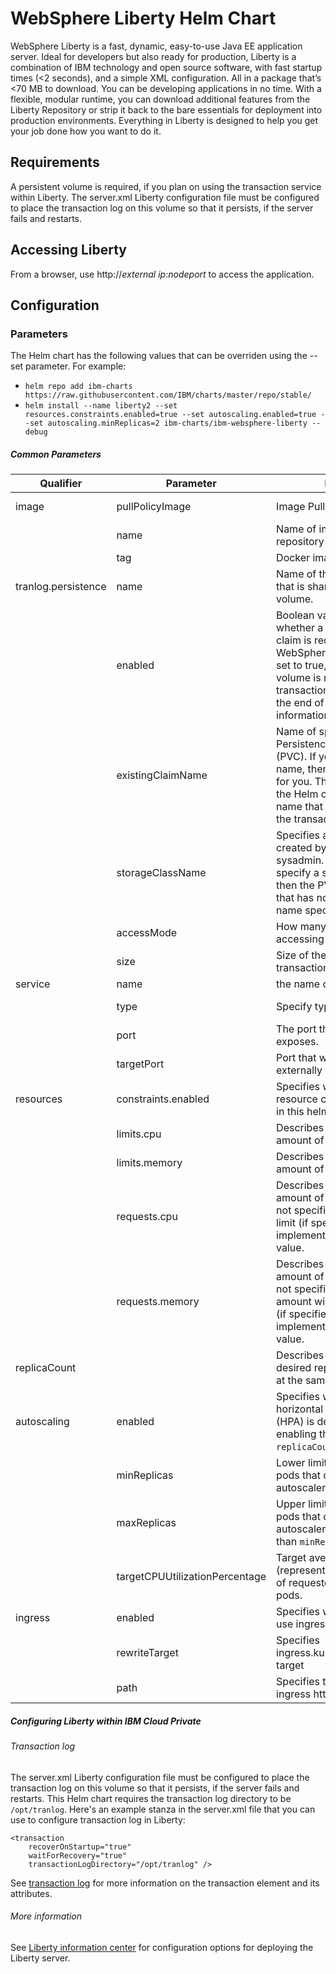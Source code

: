 # WebSphere Liberty Helm Chart
WebSphere Liberty is a fast, dynamic, easy-to-use Java EE application server. Ideal for developers but also ready for production, Liberty is a combination of IBM technology and open source software, with fast startup times (<2 seconds), and a simple XML configuration. All in a package that’s <70 MB to download. You can be developing applications in no time. With a flexible, modular runtime, you can download additional features from the Liberty Repository or strip it back to the bare essentials for deployment into production environments. Everything in Liberty is designed to help you get your job done how you want to do it.

## Requirements

A persistent volume is required, if you plan on using the transaction service within Liberty. The server.xml Liberty configuration file must be configured to place the transaction log on this volume so that it persists, if the server fails and restarts.


## Accessing Liberty

From a browser, use http://*external ip*:*nodeport* to access the application.

## Configuration

### Parameters

The Helm chart has the following values that can be overriden using the --set parameter. For example:

*    `helm repo add ibm-charts https://raw.githubusercontent.com/IBM/charts/master/repo/stable/`
*    `helm install --name liberty2 --set resources.constraints.enabled=true --set autoscaling.enabled=true --set autoscaling.minReplicas=2 ibm-charts/ibm-websphere-liberty --debug`

##### Common Parameters

| Qualifier | Parameter  | Definition | Allowed Value |
|---|---|---|---|
| image     | pullPolicyImage | Image Pull Policy | Always, Never, or IfNotPresent. Defaults to Always if :latest tag is specified, or IfNotPresent otherwise  |
|           | name         | Name of image, including repository prefix (if required) | see Extended description of Docker tags |
|           | tag          | Docker image tag | see Docker tag description |
|  tranlog.persistence   | name | Name of the transaction log that is shared to the persistent volume.	| |
| | enabled | 	Boolean value that specifies whether a persistent volume claim is required to hold the WebSphere transaction log. If set to true, a persistent volume is required.  See the transaction log information at the end of this page for more information.  |   false or true     |             
|           | existingClaimName | Name of specific, existing Persistence Volume Claim (PVC). If you do not specify a name, then a name is created for you. The name includes the Helm chart name and the name that you specified for the transaction log.	 | |
|           | storageClassName  | Specifies a StorageClass pre-created by the Kubernetes sysadmin. If you do not specify a storage class name, then the PVC is bound to a PV that has no storage class name specified.	 | |
|           | accessMode        | How many pods can be accessing the volume at once | The transaction log assumes that only a single pod can be reading and writing to it at once. "ReadWriteOnce"|
|           | size              | Size of the volume to hold the transaction log | Size in Gi (default is 1Gi) |
| service   | name         | the name of the service  | |
|           | type          | Specify type of service | Valid options are ExternalName, ClusterIP, NodePort, and LoadBalancer. see Publishing services - service types |
|           | port          | The port that this container exposes.  |   |
|           | targetPort  | Port that will be exposed externally by the pod | |
| resources | constraints.enabled    | Specifies whether the resource constraints specified in this helm chart are enabled.   | false (default) or true  |
|  | limits.cpu    | Describes the maximum amount of CPU allowed. | Default is 500m. See Kubernetes - [meaning of CPU](https://kubernetes.io/docs/concepts/configuration/manage-compute-resources-container/#meaning-of-cpu)  |
|           | limits.memory | Describes the maximum amount of memory allowed. | Default is 512Mi. See Kubernetes - [meaning of Memory](https://kubernetes.io/docs/concepts/configuration/manage-compute-resources-container/#meaning-of-memory) |
|           | requests.cpu  | Describes the minimum amount of CPU required - if not specified will default to limit (if specified) or otherwise implementation-defined value. | Default is 500m. See Kubernetes - [meaning of CPU](https://kubernetes.io/docs/concepts/configuration/manage-compute-resources-container/#meaning-of-cpu) |
|           | requests.memory | Describes the minimum amount of memory required. If not specified, the memory amount will default to the limit (if specified) or the implementation-defined value. | Default is 512Mi. See Kubernetes - [meaning of Memory](https://kubernetes.io/docs/concepts/configuration/manage-compute-resources-container/#meaning-of-memory) |
| replicaCount |     |  Describes the number of desired replica pods running at the same time | Default is 1.  See [Replica Sets](https://kubernetes.io/docs/concepts/workloads/controllers/replicaset) |
| autoscaling | enabled | Specifies whether or not a horizontal pod autoscaler (HPA) is deployed.  Note that enabling this field disables the `replicaCount` field | false (default) or true |
|     |  minReplicas  | Lower limit for the number of pods that can be set by the autoscaler.   |  Positive integer (default to 1)  |
|     |  maxReplicas  | Upper limit for the number of pods that can be set by the autoscaler.  Cannot be lower than `minReplicas`.   |  Positive integer (default to 10)  |
|     |  targetCPUUtilizationPercentage  | Target average CPU utilization (represented as a percentage of requested CPU) over all the pods.  |  Integer between 1 and 100 (default to 50)  |
| ingress  |  enabled        | Specifies whether or not to use ingress.        |  false (default) or true  |
|          |  rewriteTarget  | Specifies ingress.kubernetes.io/rewrite-target  | See Kubernetes ingress.kubernetes.io/rewrite-target - https://github.com/kubernetes/ingress/blob/master/controllers/nginx/configuration.md#rewrite  |
|          |  path           | Specifies the path for the ingress http rule    |  See Kubernetes - https://kubernetes.io/docs/concepts/services-networking/ingress/  |


##### Configuring Liberty within IBM Cloud Private

###### Transaction log
The server.xml Liberty configuration file must be configured to place the transaction log on this volume so that it persists, if the server fails and restarts. This Helm chart requires the transaction log directory to be `/opt/tranlog`.  Here's an example stanza in the server.xml file that you can use to configure transaction log in Liberty:
```
<transaction
    recoverOnStartup="true"
    waitForRecovery="true"
    transactionLogDirectory="/opt/tranlog" />
```
    
See [transaction log](https://www.ibm.com/support/knowledgecenter/en/SSD28V_8.5.5/com.ibm.websphere.wlp.core.doc/autodita/rwlp_metatype_core.html#mtFile139) for more information on the transaction element and its attributes.

###### More information
See [Liberty information center](https://www.ibm.com/support/knowledgecenter/en/SSD28V_8.5.5/com.ibm.websphere.wlp.core.doc/ae/cwlp_core_welcome.html) for configuration options for deploying the Liberty server.
